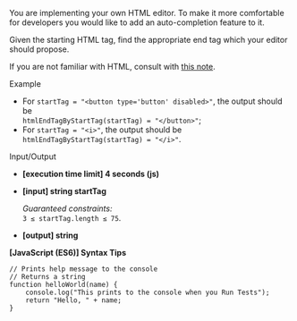 You are implementing your own HTML editor. To make it more comfortable for developers you
would like to add an auto-completion feature to it.

Given the starting HTML tag, find the appropriate end tag which your editor should
propose.

If you are not familiar with HTML, consult with
[this note](keyword://html-rules-for-tags).

Example

- For `startTag = "<button type='button' disabled>"`, the output should be  
  `htmlEndTagByStartTag(startTag) = "</button>"`;
- For `startTag = "<i>"`, the output should be  
  `htmlEndTagByStartTag(startTag) = "</i>"`.

Input/Output

- **\[execution time limit\] 4 seconds (js)**

- **\[input\] string startTag**

  _Guaranteed constraints:_  
  `3 ≤ startTag.length ≤ 75`.

- **\[output\] string**

**\[JavaScript (ES6)\] Syntax Tips**

    // Prints help message to the console
    // Returns a string
    function helloWorld(name) {
        console.log("This prints to the console when you Run Tests");
        return "Hello, " + name;
    }
